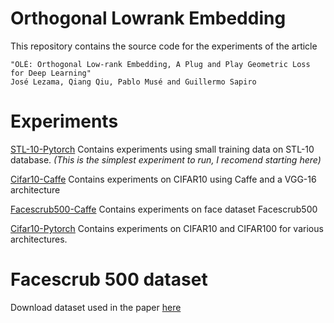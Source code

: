 # Orthogonal Lowrank Embedding

This repository contains the source code for the experiments of the article

    "OLÉ: Orthogonal Low-rank Embedding, A Plug and Play Geometric Loss for Deep Learning" 
    José Lezama, Qiang Qiu, Pablo Musé and Guillermo Sapiro

# Experiments


[STL-10-Pytorch](stl10)  Contains experiments using small training data on STL-10 database. *(This is the simplest experiment to run, I recomend starting here)*

[Cifar10-Caffe](caffe_OLE) Contains experiments on CIFAR10 using Caffe and a VGG-16 architecture

[Facescrub500-Caffe](caffe_Facescrub500) Contains experiments on face dataset Facescrub500 

[Cifar10-Pytorch](pytorch_OLE) Contains experiments on CIFAR10 and CIFAR100 for various architectures.


# Facescrub 500 dataset
Download dataset used in the paper [here](https://iie.fing.edu.uy/~jlezama/datasets/Facescrub500/)